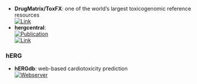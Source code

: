 - **DrugMatrix/ToxFX**: one of the world’s largest toxicogenomic reference resources  
	[![Link](https://img.shields.io/badge/Link-online-brightgreen?style=for-the-badge&logo=cachet&logoColor=65FF8F)](https://ntp.niehs.nih.gov/data/drugmatrix)  
- **hergcentral**:   
	[![Publication](https://img.shields.io/badge/Publication-Citations:37-blue?style=for-the-badge&logo=bookstack)](https://doi.org/10.1089%2Fadt.2011.0425)  
	[![Link](https://img.shields.io/badge/Link-online-brightgreen?style=for-the-badge&logo=cachet&logoColor=65FF8F)](http://www.hergcentral.org/)  
### **hERG**
- **hERGdb**: web-based cardiotoxicity prediction  
	[![Webserver](https://img.shields.io/badge/Webserver-online-brightgreen?style=for-the-badge&logo=cachet&logoColor=65FF8F)](https://drugdesign.riken.jp/hERGdb/)  
